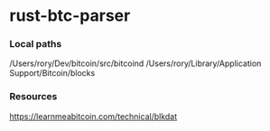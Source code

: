 # rust-btc-parser


### Local paths
/Users/rory/Dev/bitcoin/src/bitcoind
/Users/rory/Library/Application Support/Bitcoin/blocks


### Resources
https://learnmeabitcoin.com/technical/blkdat